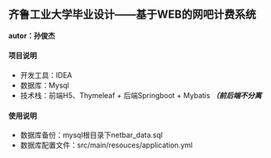 ## 齐鲁工业大学毕业设计——基于WEB的网吧计费系统
**autor：孙俊杰**

#### 项目说明
+ 开发工具：IDEA
+ 数据库：Mysql
+ 技术栈：前端H5、Thymeleaf + 后端Springboot + Mybatis ***（前后端不分离***

#### 使用说明
+ 数据库备份：mysql根目录下netbar_data.sql
+ 数据库配置文件：src/main/resouces/application.yml